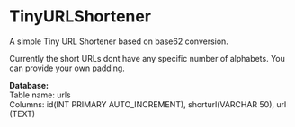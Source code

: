 # TinyURLShortener
A simple Tiny URL Shortener based on base62 conversion.

Currently the short URLs dont have any specific number of alphabets. You can provide your own padding. 

<b> Database: </b> <br/>
Table name: urls <br/>
Columns: id(INT PRIMARY AUTO_INCREMENT), shorturl(VARCHAR 50), url (TEXT) 
